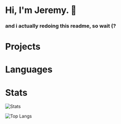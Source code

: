# Hi, I'm Jeremy. 👋
### and i actually redoing this readme, so wait (?

# Projects

# Languages

# Stats
![Stats](https://github-readme-stats.vercel.app/api?username=JeremyBorja&show_icons=true&theme=gotham)

![Top Langs](https://github-readme-stats.vercel.app/api/top-langs/?username=JeremyBorja&layout=compact)
